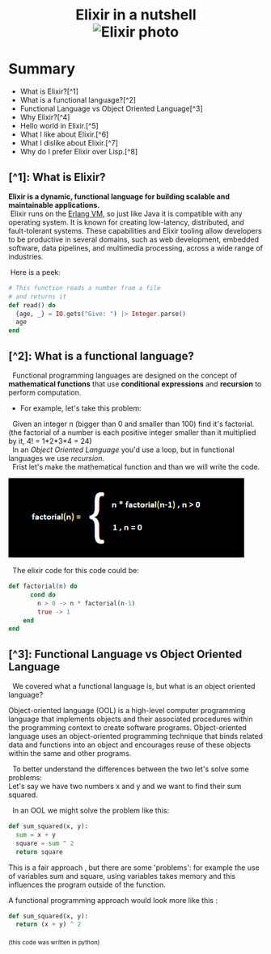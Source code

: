 # <center>Elixir in a nutshell <br>![Elixir photo](https://www.educative.io/cdn-cgi/image/f=auto,fit=contain,w=600/api/page/6426448461561856/image/download/5007090753470464)       </center>

# Summary
* What is Elixir?[^1]
* What is a functional language?[^2]
* Functional Language vs Object Oriented Language[^3]
* Why Elixir?[^4]
* Hello world in Elixir.[^5]
* What I like about Elixir.[^6]
* What I dislike about Elixir.[^7]
* Why do I prefer Elixir over Lisp.[^8]

## [^1]: What is Elixir?

**Elixir is a dynamic, functional language for building scalable and maintainable applications.**  <br>
&nbsp;Elixir runs on the [Erlang VM](https://www.erlang.org/), so just like Java it is compatible with any operating system.
It is known for creating low-latency, distributed, and fault-tolerant systems. These capabilities and Elixir tooling allow developers to be productive in several domains, such as web development, embedded software, data pipelines, and multimedia processing, across a wide range of industries.

&nbsp;Here is a peek:
```elixir
# This function reads a number from a file 
# and returns it
def read() do
  {age, _} = IO.gets("Give: ") |> Integer.parse()
  age
end
```

## [^2]: What is a functional language?
&nbsp; Functional programming languages are designed on the concept of **mathematical functions** that use **conditional expressions** and **recursion** to perform computation.
* For example, let's take this problem: <br>

&nbsp; Given an integer n (bigger than 0 and smaller than 100) find it's factorial. (the factorial of a number is each positive integer smaller than it multiplied by it, 4! = 1\*2\*3\*4 = 24) <br>
&nbsp; In an *Object Oriented Language* you'd use a loop, but in functional languages we use *recursion*. <br>
&nbsp;  Frist let's make the mathematical function and than we will write the code.

![factorial math](factorial.PNG) <br>

&nbsp; The elixir code for this code could be:
```elixir
def factorial(n) do
      cond do
        n > 0 -> n * factorial(n-1)
        true -> 1
    end
end
```

## [^3]: Functional Language vs Object Oriented Language
&nbsp; We covered what a functional language is, but what is an object oriented language?
<p> Object-oriented language (OOL) is a high-level computer programming language that implements objects and their associated procedures within the programming context to create software programs.
Object-oriented language uses an object-oriented programming technique that binds related data and functions into an object and encourages reuse of these objects within the same and other programs. </p>

&nbsp; To better understand the differences between the two let's solve some problems: <br>
Let's say we have two numbers x and y and we want to find their sum squared.

&nbsp; In an OOL we might solve the problem like this:
```python
def sum_squared(x, y):
  sum = x + y
  square = sum ^ 2
  return square
```
This is a fair approach , but there are some 'problems': for example the use of variables sum and square, using variables takes memory and this influences the program outside of the function.

A functional programming approach would look more like this :
```python
def sum_squared(x, y):
  return (x + y) ^ 2 
``` 
<sub>(this code was written in python)</sub>




